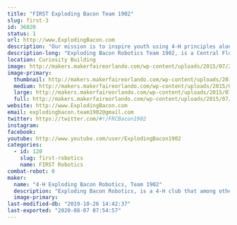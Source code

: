 ```yaml
---
title: "FIRST Exploding Bacon Team 1902"
slug: first-3
id: 36020
status: 1
url: http://www.ExplodingBacon.com
description: "Our mission is to inspire youth using 4-H principles along with the tenets of gracious professionalism to explore science and technology through a mentor based program, which develops leadership and life skills while encouraging innovation, creative solutions to engineering and technical challenges."
description-long: "Exploding Bacon Robotics Team 1902, is a Central Florida 4-H club for High School aged students that among other things, participates in FIRST. Our students learn engineering, computer programming, and hands-on machinery skills, as well as the problem solving, strategic thinking, time management, public speaking, teamwork and leadership skills essential in any career. The goal is to inspire and support these youth members to continue on to higher education in trade schools and STEM programs in college."
location: Curiosity Building
image: http://makers.makerfaireorlando.com/wp-content/uploads/2015/07/2015-magnet.jpg
image-primary:
  thumbnail: http://makers.makerfaireorlando.com/wp-content/uploads/2015/07/2015-magnet-150x150.jpg
  medium: http://makers.makerfaireorlando.com/wp-content/uploads/2015/07/2015-magnet-300x300.jpg
  large: http://makers.makerfaireorlando.com/wp-content/uploads/2015/07/2015-magnet.jpg
  full: http://makers.makerfaireorlando.com/wp-content/uploads/2015/07/2015-magnet.jpg
website: http://www.ExplodingBacon.com
email: explodingbacon.team1902@gmail.com
twitter: https://twitter.com/#!/FRCBacon1902
instagram: 
facebook: 
youtube: http://www.youtube.com/user/ExplodingBacon1902
categories:
  - id: 120
    slug: first-robotics
    name: FIRST Robotics
combat-robot: 0
maker:
  name: "4-H Exploding Bacon Robotics, Team 1902"
  description: "Exploding Bacon Robotics, is a 4-H club that among other things, participates in FIRST. Our students learn engineering, computer programming, and hands-on machinery skills, as well as the problem solving, strategic thinking, time management, public speaking, teamwork and leadership skills essential in any career. The goal is to inspire and support these youth members to continue on to higher education in trade schools and STEM programs in college."
  image-primary: 
last-modified-db: "2019-10-26 14:42:37"
last-exported: "2020-08-07 07:54:57"
---
```

